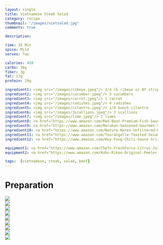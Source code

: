 ```yaml
---
layout: single
title: Vietnamese Steak Salad
category: recipe
thumbnail: "/images/vietsalad.jpg"
comments: true

description:

time: 35 Min
spice: Mild
serves: Two

calories: 410
carbs: 38g
fiber: 3g
fat: 17g
protein: 29g

ingredient1: <img src="/images/ribeye.jpeg"/> 3/4 lb ribeye or NY strip
ingredient2: <img src="/images/cucumber.jpeg"/> 3 cucumbers
ingredient3: <img src="/images/carrot.jpeg"/> 1 carrot
ingredient4: <img src="/images/radishes.jpeg"/> 4 radishes
ingredient5: <img src="/images/cilantro.jpeg"/> 1/4 bunch cilantro
ingredient6: <img src="/images/3scallions.jpeg"/> 3 scallions
ingredient7: <img src="/images/lime.jpeg"/> 2 limes
ingredient8: <a href="https://www.amazon.com/Red-Boat-Premium-Fish-Sauce/dp/B00B617XK2/ref=as_li_ss_tl?s=grocery&ie=UTF8&qid=1485112437&sr=1-2&keywords=fish+sauce&th=1&linkCode=ll1&tag=cilalime09-20&linkId=d525ddf9cbbc4b7b569bcfa49ea49470"><img src="/images/fishsauce.jpeg"/> 4 tbsp fish sauce </a>
ingredient9: <a href="https://www.amazon.com/Marukan-Seasoned-Gourmet-Vinegar-Ounce/dp/B00UR6HALY/ref=as_li_ss_tl?s=grocery&rps=1&ie=UTF8&qid=1485112343&sr=1-1&keywords=rice+vinegar&refinements=p_85:2470955011&th=1&linkCode=ll1&tag=cilalime09-20&linkId=ac22aad02841df3edfb94335aaa29ea1"><img src="/images/ricewinevin.jpeg"/> 4 tbsp rice wine vinegar</a>
ingredient10: <a href="https://www.amazon.com/Nature-Nates-Unfiltered-Honey-Ounce/dp/B00CMQD3VS/ref=as_li_ss_tl?s=grocery&ie=UTF8&qid=1485112277&sr=1-4&keywords=honey&linkCode=ll1&tag=cilalime09-20&linkId=56d34d7eabe1275bfea4ea747b61eea1"><img src="/images/honey.jpeg"/> 2 tbsp honey </a>
ingredient11: <a href="https://www.amazon.com/Tourangelle-Toasted-Sesame-Oil-Expeller-pressed/dp/B005WXMPMQ/ref=as_li_ss_tl?s=grocery&ie=UTF8&qid=1485112379&sr=1-4&keywords=sesame+oil&th=1&linkCode=ll1&tag=cilalime09-20&linkId=7650d5960d5a88154976b58b7e4721d9"><img src="/images/sesameoil.jpeg"/> 2 tbsp sesame oil</a>
ingredient12: <a href="https://www.amazon.com/Huy-Fong-Chili-Sauce-Sriracha/dp/B0014CSG5Y/ref=as_li_ss_tl?ie=UTF8&qid=1485112531&sr=1-2&keywords=sriracha&linkCode=ll1&tag=cilalime09-20&linkId=853866a7ea7917dd976cf9c214313301"><img src="/images/sriracha.jpeg"/> sriracha for serving </a>

equipment1: <a href="https://www.amazon.com/Chefn-FreshForce-Citrus-Juicer-Lemon/dp/B002XOB0P0/ref=as_li_ss_tl?ie=UTF8&qid=1485112647&sr=8-16&keywords=yellow+citrus+juicer&linkCode=ll1&tag=cilalime09-20&linkId=021946d7242f0d3b21bd554c7a0f067d"><img src="/images/citrusjuicer.jpeg"/> citrus juicer </a>
equipment2: <a href="https://www.amazon.com/Kuhn-Rikon-Original-Peeler-Yellow/dp/B001BCFTWU/ref=as_li_ss_tl?s=kitchen&ie=UTF8&qid=1485112707&sr=1-1&keywords=kuhn+rikon+peeler&linkCode=ll1&tag=cilalime09-20&linkId=19d63dbc2c696a2de896b831996f4c22"><img src="/images/peeler.jpeg"/> vegetable peeler </a>

tags:  [vietnamese, steak, salad, beef]
---
```


<div id="preparation">
<h1>Preparation</h1>
</div>

<div id="instruction">
<div id="image"><img src="/images/vietsalad1.jpeg"/> </div>
<div id="step"></div>
</div>

<div id="instruction">
<div id="image"><img src="/images/vietsalad2.jpeg"/> </div>
<div id="step"></div>
</div>

<div id="instruction">
<div id="image"><img src="/images/vietsalad3.jpeg"/> </div>
<div id="step"></div>
</div>

<div id="instruction">
<div id="image"><img src="/images/vietsalad4.jpeg"/> </div>
<div id="step"></div>
</div>

<div id="instruction">
<div id="image"><img src="/images/vietsalad5.jpeg"/> </div>
<div id="step"></div>
</div>

<div id="instruction">
<div id="image"><img src="/images/vietsalad6.jpeg"/> </div>
<div id="step"></div>
</div>


<div id="instruction">
<div id="image"><img src="/images/vietsalad7.jpeg"/> </div>
<div id="step"></div>
</div>

<div id="instruction">
<div id="image"><img src="/images/vietsalad8.jpeg"/> </div>
<div id="step"></div>
</div>

<div id="instruction">
<div id="image"><img src="/images/vietsalad9.jpeg"/> </div>
<div id="step"></div>
</div>
